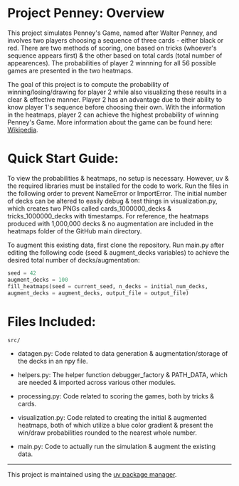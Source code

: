 # Project Penney: Overview

This project simulates Penney's Game, named after Walter Penney, and involves two players choosing a sequence of three cards - either black or red. There are two methods of scoring, one based on tricks (whoever's sequence appears first) & the other based on total cards (total number of appearences). The probabilities of player 2 winnning for all 56 possible games are presented in the two heatmaps. 

The goal of this project is to compute the probability of winning/losing/drawing for player 2 while also visualizing these results in a clear & effective manner. Player 2 has an advantage due to their ability to know player 1's sequence before choosing their own. With the information in the heatmaps, player 2 can achieve the highest probability of winning Penney's Game. More information about the game can be found here: [Wikipedia](https://en.wikipedia.org/wiki/Penney%27s_game).


# Quick Start Guide:

To view the probabilities & heatmaps, no setup is necessary. However, uv & the required libraries must be installed for the code to work. Run the files in the following order to prevent NameError or ImportError. The initial number of decks can be altered to easily debug & test things in visualization.py, which creates two PNGs called cards_1000000_decks & tricks_1000000_decks with timestamps. For reference, the heatmaps produced with 1,000,000 decks & no augmentation are included in the heatmaps folder of the GitHub main directory. 

To augment this existing data, first clone the repository. Run main.py after editing the following code (seed & augment_decks variables) to achieve the desired total number of decks/augmentation:

```python
seed = 42
augment_decks = 100
fill_heatmaps(seed = current_seed, n_decks = initial_num_decks, 
augment_decks = augment_decks, output_file = output_file)

```

# Files Included:

`src/`

- datagen.py: Code related to data generation & augmentation/storage of the decks in an npy file.

- helpers.py: The helper function debugger_factory & PATH_DATA, which are needed & imported across various other modules.

- processing.py: Code related to scoring the games, both by tricks & cards.

- visualization.py: Code related to creating the initial & augmented heatmaps, both of which utilize a blue color gradient & present the win/draw probabilities rounded to the nearest whole number.

- main.py: Code to actually run the simulation & augment the existing data.

---

This project is maintained using the [uv package manager](https://docs.astral.sh/uv/).


 
